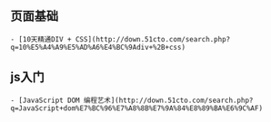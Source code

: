 ## 页面基础
	- [10天精通DIV + CSS](http://down.51cto.com/search.php?q=10%E5%A4%A9%E5%AD%A6%E4%BC%9Adiv+%2B+css)

## js入门
	- [JavaScript DOM 编程艺术](http://down.51cto.com/search.php?q=JavaScript+dom%E7%BC%96%E7%A8%8B%E7%9A%84%E8%89%BA%E6%9C%AF)
